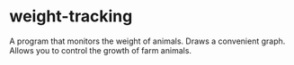 # weight-tracking
A program that monitors the weight of animals. Draws a convenient graph. Allows you to control the growth of farm animals.
